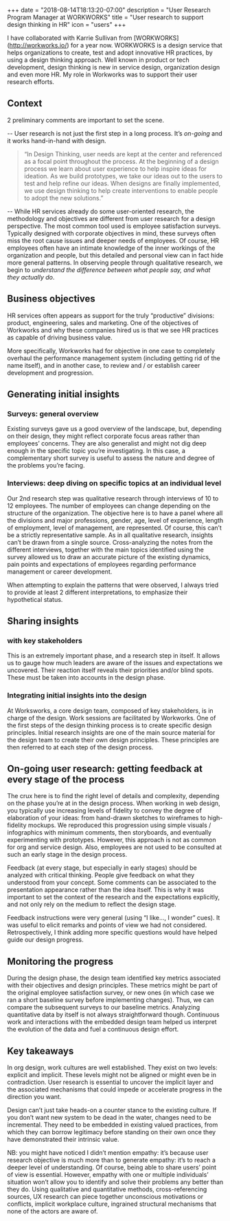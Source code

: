+++
date = "2018-08-14T18:13:20-07:00"
description = "User Research Program Manager at WORKWORKS"
title = "User research to support design thinking in HR"
icon = "users"
+++



I have collaborated with Karrie Sullivan from [WORKWORKS] (http://workworks.io/) for a year now. WORKWORKS is a design service that helps organizations to create, test and adopt innovative HR practices, by using a design thinking approach. Well known in product or tech development, design thinking is new in service design, organization design and even more HR. My role in Workworks was to support their user research efforts.

## Context

2 preliminary comments are important to set the scene.

-- User research is not just the first step in a long process. It’s *on-going* and it works hand-in-hand with design.

> “In Design Thinking, user needs are kept at the center and referenced as a focal point throughout the process.  At the beginning of a design process we learn about user experience to help inspire ideas for ideation.  As we build prototypes, we take our ideas out to the users to test and help refine our ideas.  When designs are finally implemented, we use design thinking to help create interventions to enable people to adopt the new solutions.”

-- While HR services already do some user-oriented research, the methodology and objectives are different from user research for a design perspective. The most common tool used is employee satisfaction surveys. Typically designed with corporate objectives in mind, these surveys often miss the root cause issues and deeper needs of employees. Of course, HR employees often have an intimate knowledge of the inner workings of the organization and people, but this detailed and personal view can in fact hide more general patterns. In observing people through qualitative research, we begin to *understand the difference between what people say, and what they actually do*.

## Business objectives
HR services often appears as support for the truly “productive” divisions: product, engineering, sales and marketing. One of the objectives of Workworks and why these companies hired us is that we see HR practices as capable of driving business value. 

More specifically, Workworks had for objective in one case to completely overhaul the performance management system (including getting rid of the name itself), and in another case, to review and / or establish career development and progression.

## Generating initial insights

### Surveys: general overview

Existing surveys gave us a good overview of the landscape, but, depending on their design, they might reflect corporate focus areas rather than employees’ concerns. They are also generalist and might not dig deep enough in the specific topic you’re investigating. In this case, a complementary short survey is useful to assess the nature and degree of the problems you’re facing.


### Interviews: deep diving on specific topics at an individual level

Our 2nd research step was qualitative research through interviews of 10 to 12 employees. The number of employees can change depending on the structure of the organization. The objective here is to have a panel where all the divisions and major professions, gender, age, level of experience, length of employment, level of management, are represented. Of course, this can’t be a strictly representative sample. 
As in all qualitative research, insights can’t be drawn from a single source. Cross-analyzing the notes from the different interviews, together with the main topics identified using the survey allowed us to draw an accurate picture of the existing dynamics, pain points and expectations of employees regarding performance management or career development. 

When attempting to explain the patterns that were observed, I always tried to provide at least 2 different interpretations, to emphasize their hypothetical status. 

## Sharing insights 

### with key stakeholders

This is an extremely important phase, and a research step in itself. It allows us to gauge how much leaders are aware of the issues and expectations we uncovered. Their reaction itself reveals their priorities and/or blind spots. These must be taken into accounts in the design phase. 

### Integrating initial insights into the design

At Worksworks, a core design team, composed of key stakeholders, is in charge of the design. Work sessions are facilitated by Workworks. One of the first steps of the design thinking process is to create specific design principles. Initial research insights are one of the main source material for the design team to create their own design principles. These principles are then referred to at each step of the design process. 

## On-going user research: getting feedback at every stage of the process

The crux here is to find the right level of details and complexity, depending on the phase you’re at in the design process. 
When working in web design, you typically use increasing levels of fidelity to convey the degree of elaboration of your ideas: from hand-drawn sketches to wireframes to high-fidelity mockups. 
We reproduced this progression using simple visuals / infographics with minimum comments, then storyboards, and eventually experimenting with prototypes. However, this approach is not as common for org and service design. Also, employees are not used to be consulted at such an early stage in the design process. 

Feedback (at every stage, but especially in early stages) should be analyzed with critical thinking. People give feedback on what they understood from your concept. Some comments can be associated to the presentation appearance rather than the idea itself. This is why it was important to set the context of the research and the expectations explicitly, and not only rely on the medium to reflect the design stage. 

Feedback instructions were very general (using “I like…, I wonder” cues). It was useful to elicit remarks and points of view we had not considered. Retrospectively, I think adding more specific questions would have helped guide our design progress. 

## Monitoring the progress

During the design phase, the design team identified key metrics associated with their objectives and design principles. These metrics might be part of the original employee satisfaction survey, or new ones (in which case we ran a short baseline survey before implementing changes). 
Thus, we can compare the subsequent surveys to our baseline metrics. Analyzing quantitative data by itself is not always straightforward though. Continuous work and interactions with the embedded design team helped us interpret the evolution of the data and fuel a continuous design effort.

## Key takeaways

In org design, work cultures are well established. They exist on two levels: explicit and implicit. These levels might not be aligned or might even be in contradiction. User research is essential to uncover the implicit layer and the associated mechanisms that could impede or accelerate progress in the direction you want.

Design can’t just take heads-on a counter stance to the existing culture. If you don’t want new system to be dead in the water, changes need to be incremental. They need to be embedded in existing valued practices, from which they can borrow legitimacy before standing on their own once they have demonstrated their intrinsic value.


NB: you might have noticed I didn’t mention empathy: it’s because user research objective is much more than to generate empathy: it’s to reach a deeper level of understanding. Of course, being able to share users’ point of view is essential. However, empathy with one or multiple individuals’ situation won’t allow you to identify and solve their problems any better than they do. Using qualitative and quantitative methods, cross-referencing sources, UX research can piece together unconscious motivations or conflicts, implicit workplace culture, ingrained structural mechanisms that none of the actors are aware of. 







